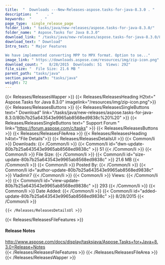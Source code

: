 ```yaml
---
title:  "  Downloads ---New-Releases-aspose.tasks-for-java-8.3.0 . " 
description:  "    . " 
keywords:  "    . " 
page_type:  single_release_page
folder_link: " tasks/java/new-releases/aspose.tasks-for-java-8.3.0/"
folder_name: " Aspose.Tasks for Java 8.3.0"
download_link: " /tasks/java/new-releases/aspose.tasks-for-java-8.3.0/80b7b25a643543e9965ab8568ed9838c"
download_text: " Download"
Intro_text: " Major Features

We have implemented converting MPP to MPX format. Option to se..."
image_link: " https://downloads.aspose.com/resources/img/zip-icon.png"
download_count: "   8/28/2015  Downloads: 51  Views: 292"
file_size: "  File Size: 21.6 MB "
parent_path: "tasks/java"
section_parent_path: "tasks/java"
weight: 72 
---
```


{{< Releases/ReleasesWapper >}}
  {{< Releases/ReleasesHeading H2txt=" Aspose.Tasks for Java 8.3.0" imagelink="/resources/img/zip-icon.png">}}
  {{< Releases/ReleasesButtons >}}
    {{< Releases/ReleasesSingleButtons text=" Download" link="/tasks/java/new-releases/aspose.tasks-for-java-8.3.0/80b7b25a643543e9965ab8568ed9838c%20%20" >}}
    {{< Releases/ReleasesSingleButtons text=" Support Forum " link="https://forum.aspose.com/c/tasks" >}}
  {{< Releases/ReleasesButtons >}}
  {{< Releases/ReleasesFileArea >}}
    {{< Releases/ReleasesHeading h4txt="File Details">}}
    {{< Releases/ReleasesDetailsUl >}}
            {{< Common/li  >}} Downloads: {{< /Common/li >}} 
      {{< Common/li id="dwn-update-80b7b25a643543e9965ab8568ed9838c" >}} 51 {{< /Common/li >}} 
      {{< Common/li  >}} File Size: {{< /Common/li >}} 
      {{< Common/li id="size-update-80b7b25a643543e9965ab8568ed9838c" >}} 21.6 MB {{< /Common/li >}} 
      {{< Common/li  >}} Posted By: {{< /Common/li >}} 
      {{< Common/li id="author-update-80b7b25a643543e9965ab8568ed9838c" >}} Vladimir7 {{< /Common/li >}} 
      {{< Common/li  >}} Views: {{< /Common/li >}} 
      {{< Common/li id="view-update-80b7b25a643543e9965ab8568ed9838c" >}} 293 {{< /Common/li >}} 
      {{< Common/li  >}} Date Added: {{< /Common/li >}} 
      {{< Common/li id="added-update-80b7b25a643543e9965ab8568ed9838c" >}} 8/28/2015 {{< /Common/li >}} 

    {{< /Releases/ReleasesDetailsUl >}}

  {{< Releases/ReleasesFileFeatures >}}
      <h4>Release Notes</h4><div><a href="http://www.aspose.com/docs/display/tasksjava/Aspose.Tasks+for+Java+8.3.0+Release+Notes">http://www.aspose.com/docs/display/tasksjava/Aspose.Tasks+for+Java+8.3.0+Release+Notes</a></div>
  {{< /Releases/ReleasesFileFeatures >}}
 {{< /Releases/ReleasesFileArea >}}
{{< /Releases/ReleasesWapper >}}


